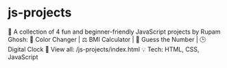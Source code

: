 # js-projects
🎯 A collection of 4 fun and beginner-friendly JavaScript projects by Rupam Ghosh: 🎨 Color Changer | ⚖️ BMI Calculator | 🔢 Guess the Number | 🕒 Digital Clock  📁 View all: /js-projects/index.html 💡 Tech: HTML, CSS, JavaScript
